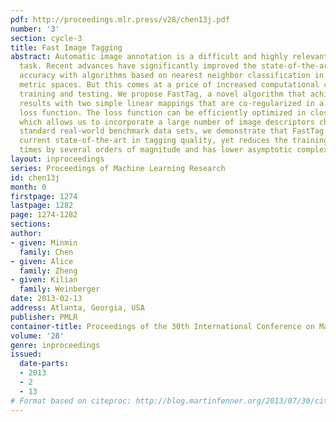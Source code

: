 ```yaml
---
pdf: http://proceedings.mlr.press/v28/chen13j.pdf
number: '3'
section: cycle-3
title: Fast Image Tagging
abstract: Automatic image annotation is a difficult and highly relevant machine learning
  task. Recent advances have significantly improved the state-of-the-art in retrieval
  accuracy with algorithms based on nearest neighbor classification in carefully learned
  metric spaces. But this comes at a price of increased computational complexity during
  training and testing. We propose FastTag, a novel algorithm that achieves comparable
  results with two simple linear mappings that are co-regularized in a joint convex
  loss function. The loss function can be efficiently optimized in closed form updates,
  which allows us to incorporate a large number of image descriptors cheaply. On several
  standard real-world benchmark data sets, we demonstrate that FastTag matches the
  current state-of-the-art in tagging quality, yet reduces the training and testing
  times by several orders of magnitude and has lower asymptotic complexity.
layout: inproceedings
series: Proceedings of Machine Learning Research
id: chen13j
month: 0
firstpage: 1274
lastpage: 1282
page: 1274-1282
sections: 
author:
- given: Minmin
  family: Chen
- given: Alice
  family: Zheng
- given: Kilian
  family: Weinberger
date: 2013-02-13
address: Atlanta, Georgia, USA
publisher: PMLR
container-title: Proceedings of the 30th International Conference on Machine Learning
volume: '28'
genre: inproceedings
issued:
  date-parts:
  - 2013
  - 2
  - 13
# Format based on citeproc: http://blog.martinfenner.org/2013/07/30/citeproc-yaml-for-bibliographies/
---
```

